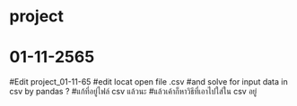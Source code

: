 # project
# 01-11-2565
#Edit project_01-11-65
#edit locat open file .csv
#and solve for input data in csv by pandas ?
#แก้ที่อยู่ไฟล์ csv แล้วนะ
#แล้วเค้าก็หาวิธีที่เอาไปใส่ใน csv อยู่
